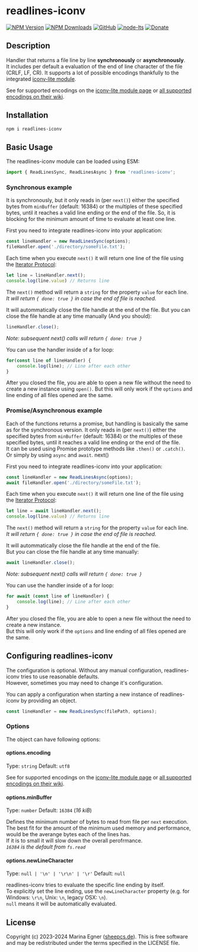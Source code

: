# readlines-iconv

[![NPM Version](https://img.shields.io/npm/v/readlines-iconv.svg)](https://www.npmjs.com/package/readlines-iconv)
[![NPM Downloads](https://img.shields.io/npm/dt/readlines-iconv.svg)](https://www.npmjs.com/package/readlines-iconv)
[![GitHub](https://img.shields.io/github/license/SheepCreativeSoftware/readlines-iconv)](https://github.com/SheepCreativeSoftware/readlines-iconv)
[![node-lts](https://img.shields.io/node/v-lts/readlines-iconv)](https://www.npmjs.com/package/readlines-iconv)
[![Donate](https://img.shields.io/badge/Donate-PayPal-green.svg)](https://www.paypal.com/donate/?hosted_button_id=RG6PSXR828X94)


## Description
Handler that returns a file line by line **synchronously** or **asynchronously**.  
It includes per default a evaluation of the end of line character of the file (CRLF, LF, CR).
It supports a lot of possible encodings thankfully to the integrated [iconv-lite module](https://www.npmjs.com/package/iconv-lite).

See for supported encodings on the [iconv-lite module page](https://www.npmjs.com/package/iconv-lite) or [all supported encodings on their wiki](https://github.com/ashtuchkin/iconv-lite/wiki/Supported-Encodings).

## Installation
```bash
npm i readlines-iconv

```

## Basic Usage
The readlines-iconv module can be loaded using ESM:
```js
import { ReadLinesSync, ReadLinesAsync } from 'readlines-iconv';
```

### Synchronous example
It is synchronously, but it only reads in (per `next()`) either the specified bytes from `minBuffer` (default: 16384) or the multiples of these specified bytes, until it reaches a valid line ending or the end of the file.
So, it is blocking for the minimum amount of time to evaluate at least one line.  

First you need to integrate readlines-iconv into your application:
```js
const lineHandler = new ReadLinesSync(options);
fileHandler.open('./directory/someFile.txt');
```

Each time when you execute `next()` it will return one line of the file using the [Iterator Protocol](https://developer.mozilla.org/en-US/docs/Web/JavaScript/Reference/Iteration_protocols#the_iterator_protocol):
```js
let line = lineHandler.next();
console.log(line.value) // Returns line
```
The `next()` method will return a `string` for the property `value` for each line.  
*It will return `{ done: true }` in case the end of file is reached.*

It will autommatically close the file handle at the end of the file.
But you can close the file handle at any time manually (And you should):
```js
lineHandler.close();
```
*Note: subsequent next() calls will return `{ done: true }`*

You can use the handler inside of a for loop:
```js
for(const line of lineHandler) {
	console.log(line); // Line after each other
}
```

After you closed the file, you are able to open a new file without the need to create a new instance using `open()`.
But this will only work if the `options` and line ending of all files opened are the same.


### Promise/Asynchronous example
Each of the functions returns a promise, but handling is basically the same as for the synchronous version.
It only reads in (per `next()`) either the specified bytes from `minBuffer` (default: 16384) or the multiples of these specified bytes, until it reaches a valid line ending or the end of the file.  
It can be used using Promise prototype methods like `.then()` or `.catch()`.  
Or simply by using `async` and `await`.  next()

First you need to integrate readlines-iconv into your application:
```js
const lineHandler = new ReadLinesAsync(options);
await fileHandler.open('./directory/someFile.txt');
```

Each time when you execute `next()` it will return one line of the file using the [Iterator Protocol](https://developer.mozilla.org/en-US/docs/Web/JavaScript/Reference/Iteration_protocols#the_iterator_protocol):
```js
let line = await lineHandler.next();
console.log(line.value) // Returns line
```
The `next()` method will return a `string` for the property `value` for each line.  
*It will return `{ done: true }` in case the end of file is reached.*

It will autommatically close the file handle at the end of the file.  
But you can close the file handle at any time manually:
```js
await lineHandler.close();
```
*Note: subsequent next() calls will return `{ done: true }`*

You can use the handler inside of a for loop:
```js
for await (const line of lineHandler) {
	console.log(line); // Line after each other
}
```

After you closed the file, you are able to open a new file without the need to create a new instance.  
But this will only work if the `options` and line ending of all files opened are the same.

## Configuring readlines-iconv
The configuration is optional. Without any manual configuration, readlines-iconv tries to use reasonable defaults.  
However, sometimes you may need to change it's configuration.

You can apply a configuration when starting a new instance of readlines-iconv by providing an object.
```js
const lineHandler = new ReadLinesSync(filePath, options);
```

### Options
The object can have following options:

#### options.encoding

Type: `string` Default: `utf8`

See for supported encodings on the [iconv-lite module page](https://www.npmjs.com/package/iconv-lite) or [all supported encodings on their wiki](https://github.com/ashtuchkin/iconv-lite/wiki/Supported-Encodings).

#### options.minBuffer

Type: `number` Default: `16384` (*16 kiB*)

Defines the minimum number of bytes to read from file per `next` execution.  
The best fit for the amount of the minimum used memory and performance, would be the averange bytes each of the lines has.  
If it is to small it will slow down the overall perofrmance.  
*`16384` is the default from `fs.read`*

#### options.newLineCharacter

Type: `null | '\n' | '\r\n' | '\r'` Default: `null`

readlines-iconv tries to evaluate the specific line ending by itself.  
To explicitly set the line ending, use the `newLineCharacter` property (e.g. for Windows: `\r\n`, Unix: `\n`, legacy OSX: `\n`).  
`null` means it will be automatically evaluated.  

## License
Copyright (c) 2023-2024 Marina Egner ([sheepcs.de](https://sheepcs.de)). This is free software and may be redistributed under the terms specified in the LICENSE file.
